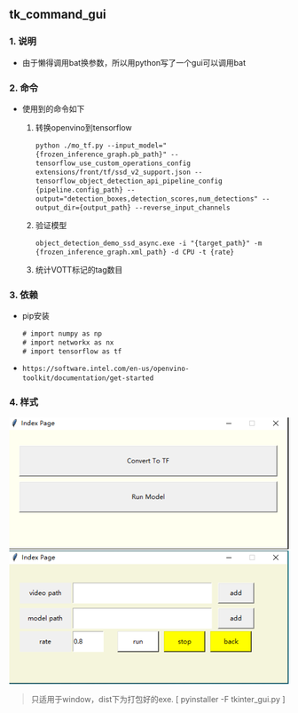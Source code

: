 ##  tk_command_gui

### 1. 说明
+ 由于懒得调用bat换参数，所以用python写了一个gui可以调用bat

### 2. 命令

+ 使用到的命令如下

  1. 转换openvino到tensorflow

     ```
     python ./mo_tf.py --input_model="{frozen_inference_graph.pb_path}" --tensorflow_use_custom_operations_config extensions/front/tf/ssd_v2_support.json --tensorflow_object_detection_api_pipeline_config {pipeline.config_path} --output="detection_boxes,detection_scores,num_detections" --output_dir={output_path} --reverse_input_channels
     ```

  2. 验证模型

     ```
     object_detection_demo_ssd_async.exe -i "{target_path}" -m {frozen_inference_graph.xml_path} -d CPU -t {rate}
     ```
     
  3. 统计VOTT标记的tag数目
  
  
### 3. 依赖

+ pip安装

  ```
  # import numpy as np
  # import networkx as nx
  # import tensorflow as tf
  ```

+ `https://software.intel.com/en-us/openvino-toolkit/documentation/get-started`

### 4. 样式

![例1](doc/1.PNG) 
![例2](doc/2.PNG)
>只适用于window，dist下为打包好的exe. [ pyinstaller -F tkinter_gui.py ]
